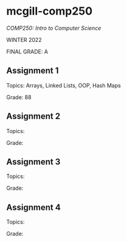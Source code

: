 # mcgill-comp250
*COMP250: Intro to Computer Science*

WINTER 2022

FINAL GRADE: A

## Assignment 1
Topics: Arrays, Linked Lists, OOP, Hash Maps

Grade: 88

## Assignment 2
Topics:

Grade: 

## Assignment 3
Topics:

Grade: 

## Assignment 4
Topics:

Grade: 



